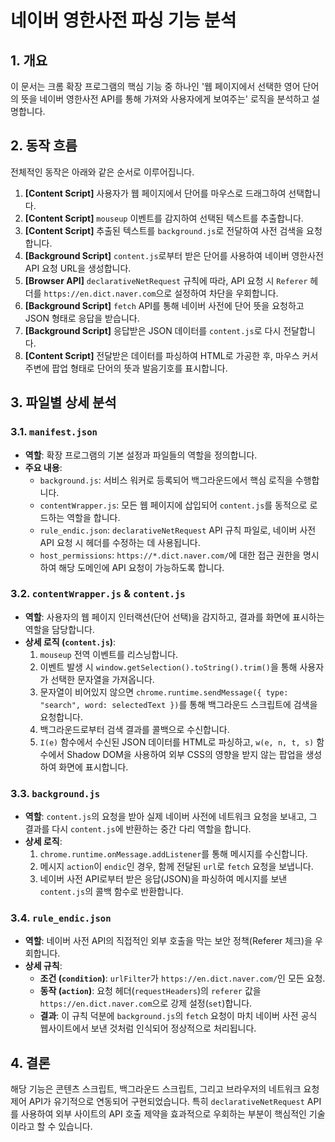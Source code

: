 # 네이버 영한사전 파싱 기능 분석

## 1. 개요

이 문서는 크롬 확장 프로그램의 핵심 기능 중 하나인 '웹 페이지에서 선택한 영어 단어의 뜻을 네이버 영한사전 API를 통해 가져와 사용자에게 보여주는' 로직을 분석하고 설명합니다.

## 2. 동작 흐름

전체적인 동작은 아래와 같은 순서로 이루어집니다.

1.  **[Content Script]** 사용자가 웹 페이지에서 단어를 마우스로 드래그하여 선택합니다.
2.  **[Content Script]** `mouseup` 이벤트를 감지하여 선택된 텍스트를 추출합니다.
3.  **[Content Script]** 추출된 텍스트를 `background.js`로 전달하여 사전 검색을 요청합니다.
4.  **[Background Script]** `content.js`로부터 받은 단어를 사용하여 네이버 영한사전 API 요청 URL을 생성합니다.
5.  **[Browser API]** `declarativeNetRequest` 규칙에 따라, API 요청 시 `Referer` 헤더를 `https://en.dict.naver.com`으로 설정하여 차단을 우회합니다.
6.  **[Background Script]** `fetch` API를 통해 네이버 사전에 단어 뜻을 요청하고 JSON 형태로 응답을 받습니다.
7.  **[Background Script]** 응답받은 JSON 데이터를 `content.js`로 다시 전달합니다.
8.  **[Content Script]** 전달받은 데이터를 파싱하여 HTML로 가공한 후, 마우스 커서 주변에 팝업 형태로 단어의 뜻과 발음기호를 표시합니다.

## 3. 파일별 상세 분석

### 3.1. `manifest.json`

-   **역할**: 확장 프로그램의 기본 설정과 파일들의 역할을 정의합니다.
-   **주요 내용**:
    -   `background.js`: 서비스 워커로 등록되어 백그라운드에서 핵심 로직을 수행합니다.
    -   `contentWrapper.js`: 모든 웹 페이지에 삽입되어 `content.js`를 동적으로 로드하는 역할을 합니다.
    -   `rule_endic.json`: `declarativeNetRequest` API 규칙 파일로, 네이버 사전 API 요청 시 헤더를 수정하는 데 사용됩니다.
    -   `host_permissions`: `https://*.dict.naver.com/`에 대한 접근 권한을 명시하여 해당 도메인에 API 요청이 가능하도록 합니다.

### 3.2. `contentWrapper.js` & `content.js`

-   **역할**: 사용자의 웹 페이지 인터랙션(단어 선택)을 감지하고, 결과를 화면에 표시하는 역할을 담당합니다.
-   **상세 로직 (`content.js`)**:
    1.  `mouseup` 전역 이벤트를 리스닝합니다.
    2.  이벤트 발생 시 `window.getSelection().toString().trim()`을 통해 사용자가 선택한 문자열을 가져옵니다.
    3.  문자열이 비어있지 않으면 `chrome.runtime.sendMessage({ type: "search", word: selectedText })`를 통해 백그라운드 스크립트에 검색을 요청합니다.
    4.  백그라운드로부터 검색 결과를 콜백으로 수신합니다.
    5.  `I(e)` 함수에서 수신된 JSON 데이터를 HTML로 파싱하고, `w(e, n, t, s)` 함수에서 Shadow DOM을 사용하여 외부 CSS의 영향을 받지 않는 팝업을 생성하여 화면에 표시합니다.

### 3.3. `background.js`

-   **역할**: `content.js`의 요청을 받아 실제 네이버 사전에 네트워크 요청을 보내고, 그 결과를 다시 `content.js`에 반환하는 중간 다리 역할을 합니다.
-   **상세 로직**:
    1.  `chrome.runtime.onMessage.addListener`를 통해 메시지를 수신합니다.
    2.  메시지 `action`이 `endic`인 경우, 함께 전달된 `url`로 `fetch` 요청을 보냅니다.
    3.  네이버 사전 API로부터 받은 응답(JSON)을 파싱하여 메시지를 보낸 `content.js`의 콜백 함수로 반환합니다.

### 3.4. `rule_endic.json`

-   **역할**: 네이버 사전 API의 직접적인 외부 호출을 막는 보안 정책(Referer 체크)을 우회합니다.
-   **상세 규칙**:
    -   **조건 (`condition`)**: `urlFilter`가 `https://en.dict.naver.com/`인 모든 요청.
    -   **동작 (`action`)**: 요청 헤더(`requestHeaders`)의 `referer` 값을 `https://en.dict.naver.com`으로 강제 설정(`set`)합니다.
    -   **결과**: 이 규칙 덕분에 `background.js`의 `fetch` 요청이 마치 네이버 사전 공식 웹사이트에서 보낸 것처럼 인식되어 정상적으로 처리됩니다.

## 4. 결론

해당 기능은 콘텐츠 스크립트, 백그라운드 스크립트, 그리고 브라우저의 네트워크 요청 제어 API가 유기적으로 연동되어 구현되었습니다. 특히 `declarativeNetRequest` API를 사용하여 외부 사이트의 API 호출 제약을 효과적으로 우회하는 부분이 핵심적인 기술이라고 할 수 있습니다.
